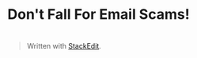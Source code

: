 


# Don't Fall For Email Scams!

# 
> Written with [StackEdit](https://stackedit.io/).
<!--stackedit_data:
eyJoaXN0b3J5IjpbLTY4MTI1MjU0OCwtMTg5ODE0NDMyNyw1OT
cxMTI4NDJdfQ==
-->